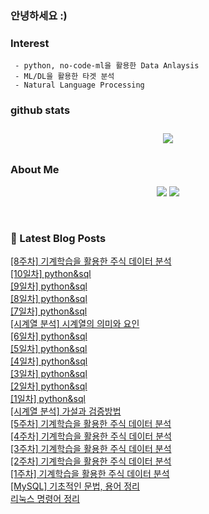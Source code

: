 
### 안녕하세요 :)

### Interest   
     - python, no-code-ml을 활용한 Data Anlaysis
     - ML/DL을 활용한 타겟 분석
     - Natural Language Processing

### github stats  

<div id="main" align="center">
    <img src="https://github-readme-stats.vercel.app/api?username=hr1588&count_private=true&show_icons=true&theme=radical"
        style="height: auto; margin-left: 20px; margin-right: 20px; padding: 10px;"/>
<!--         <img src="https://github-readme-stats.vercel.app/api/top-langs/?username=hr1588&layout=compact"   
        style="height: auto; margin-left: 20px; margin-right: 20px; padding: 10px;"/>  -->
</div>

### About Me  
<p align="center">
    <a href="https://hr1588.tistory.com/"><img src="https://img.shields.io/badge/Blog-FF5722?style=flat-square&logo=Blogger&logoColor=white"/></a>
    <a href="mailto:gaiqclass@gmail.com"><img src="https://img.shields.io/badge/Gmail-d14836?style=flat-square&logo=Gmail&logoColor=white&link=qpyu66@gmail.com"/></a>
</p>

<br>

### 📕 Latest Blog Posts   

<a href ="https://hr1588.tistory.com/24"> [8주차] 기계학습을 활용한 주식 데이터 분석 </a> <br><a href ="https://hr1588.tistory.com/23"> [10일차] python&sql </a> <br><a href ="https://hr1588.tistory.com/22"> [9일차] python&sql </a> <br><a href ="https://hr1588.tistory.com/21"> [8일차] python&sql </a> <br><a href ="https://hr1588.tistory.com/20"> [7일차] python&sql </a> <br><a href ="https://hr1588.tistory.com/19"> [시계열 분석] 시계열의 의미와 요인 </a> <br><a href ="https://hr1588.tistory.com/18"> [6일차] python&sql </a> <br><a href ="https://hr1588.tistory.com/17"> [5일차] python&sql </a> <br><a href ="https://hr1588.tistory.com/16"> [4일차] python&sql </a> <br><a href ="https://hr1588.tistory.com/14"> [3일차] python&sql </a> <br><a href ="https://hr1588.tistory.com/13"> [2일차] python&sql </a> <br><a href ="https://hr1588.tistory.com/12"> [1일차] python&sql </a> <br><a href ="https://hr1588.tistory.com/10"> [시계열 분석] 가설과 검증방법 </a> <br><a href ="https://hr1588.tistory.com/9"> [5주차] 기계학습을 활용한 주식 데이터 분석 </a> <br><a href ="https://hr1588.tistory.com/8"> [4주차] 기계학습을 활용한 주식 데이터 분석 </a> <br><a href ="https://hr1588.tistory.com/7"> [3주차] 기계학습을 활용한 주식 데이터 분석 </a> <br><a href ="https://hr1588.tistory.com/6"> [2주차] 기계학습을 활용한 주식 데이터 분석 </a> <br><a href ="https://hr1588.tistory.com/5"> [1주차] 기계학습을 활용한 주식 데이터 분석 </a> <br><a href ="https://hr1588.tistory.com/4"> [MySQL] 기초적인 문법, 용어 정리 </a> <br><a href ="https://hr1588.tistory.com/3"> 리눅스 명령어 정리 </a> <br>
